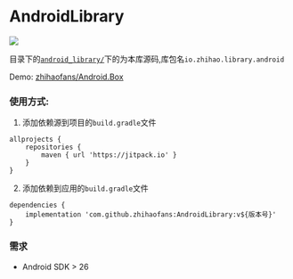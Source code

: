 # AndroidLibrary

[![](https://jitpack.io/v/zhihaofans/AndroidLibrary.svg)](https://jitpack.io/#zhihaofans/AndroidLibrary)

目录下的[`android_library/`](https://github.com/zhihaofans/AndroidLibrary/tree/master/android_library/src/main/java/io/zhihao/library/android/)下的为本库源码,库包名`io.zhihao.library.android`

Demo: [zhihaofans/Android.Box](https://github.com/zhihaofans/Android.Box/)

### 使用方式:

1. 添加依赖源到项目的`build.gradle`文件
```
allprojects {
	repositories {
		maven { url 'https://jitpack.io' }
	}
}
```
2. 添加依赖到应用的`build.gradle`文件
```
dependencies {
	implementation 'com.github.zhihaofans:AndroidLibrary:v${版本号}'
}
```
### 需求

- Android SDK > 26
